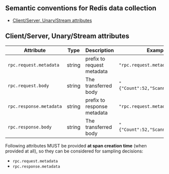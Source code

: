 ## Semantic conventions for Redis data collection

<!-- toc -->

- [Client/Server, Unary/Stream attributes](#clientserver-unarystream-attributes)

<!-- tocstop -->

## Client/Server, Unary/Stream attributes

<!-- semconv rpc.grpc -->
| Attribute  | Type | Description  | Examples  | Required |
|---|---|---|---|---|
| `rpc.request.metadata` | string | prefix to request metadata | `"rpc.request.metadata.key=value` | Yes |
| `rpc.request.body` | string | The transferred body | `"{"Count":52,"ScannedCount":52}"` | Yes |
| `rpc.response.metadata` | string | prefix to response metadata | `"rpc.request.metadata.key=value` | Yes |
| `rpc.response.body` | string | The transferred body | `"{"Count":52,"ScannedCount":52}"` | Yes |

Following attributes MUST be provided **at span creation time** (when provided at all), so they can be considered for sampling decisions:

* `rpc.request.metadata`
* `rpc.response.metadata`
<!-- endsemconv -->
